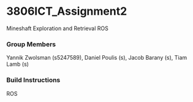 # 3806ICT_Assignment2
Mineshaft Exploration and Retrieval ROS

### Group Members
Yannik Zwolsman (s5247589), Daniel Poulis (s), Jacob Barany (s), Tiam Lamb (s)

### Build Instructions
ROS
